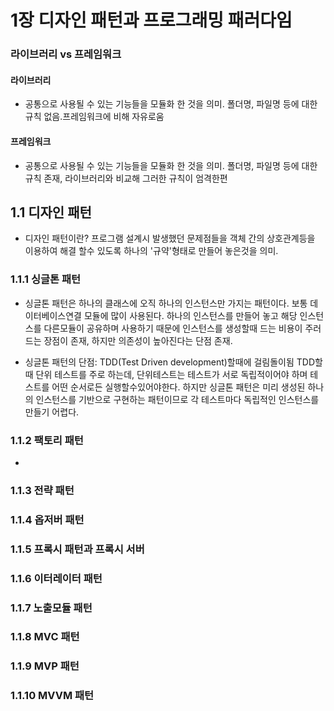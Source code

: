 # 1장 디자인 패턴과 프로그래밍 패러다임

### 라이브러리 vs 프레임워크 

#### 라이브러리
* 공통으로 사용될 수 있는 기능들을 모듈화 한 것을 의미. 폴더명, 파일명 등에 대한 규칙 없음.프레임워크에 비해 자유로움 
#### 프레임워크 
* 공통으로 사용될 수 있는 기능들을 모듈화 한 것을 의미. 폴더명, 파일명 등에 대한 규칙 존재, 라이브러리와 비교해 그러한 규칙이 엄격한편 

## 1.1 디자인 패턴 
* 디자인 패턴이란? 프로그램 설계시 발생했던 문제점들을 객체 간의 상호관계등을 이용하여 해결 할수 있도록 하나의 '규약'형태로 만들어 놓은것을 의미.

### 1.1.1 싱글톤 패턴
* 싱글톤 패턴은 하나의 클래스에 오직 하나의 인스턴스만 가지는 패턴이다. 보통 데이터베이스연결 모듈에 많이 사용된다. 하나의 인스턴스를 만들어 놓고 해당 인스턴스를 다른모듈이 공유하며 사용하기 때문에 인스턴스를 생성할때 드는 비용이 주러드는 장점이 존재, 하지만 의존성이 높아진다는 단점 존재. 

* 싱글톤 패턴의 단점: TDD(Test Driven development)할때에 걸림돌이됨 TDD할때 단위 테스트를 주로 하는데, 단위테스트는 테스트가 서로 독립적이어야 하며 테스트를 어떤 순서로든 실행할수있어야한다. 하지만 싱글톤 패턴은 미리 생성된 하나의 인스턴스를 기반으로 구현하는 패턴이므로 각 테스트마다 독립적인 인스턴스를 만들기 어렵다. 

### 1.1.2 팩토리 패턴
* 

### 1.1.3 전략 패턴

### 1.1.4 옵저버 패턴

### 1.1.5 프록시 패턴과 프록시 서버

### 1.1.6 이터레이터 패턴

### 1.1.7 노출모듈 패턴

### 1.1.8 MVC 패턴

### 1.1.9 MVP 패턴

### 1.1.10 MVVM 패턴
